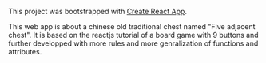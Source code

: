 This project was bootstrapped with [Create React App](https://github.com/facebookincubator/create-react-app).

This web app is about a chinese old traditional chest named "Five adjacent chest".
It is based on the reactjs tutorial of a board game with 9 buttons and further 
developped with more rules and more genralization of functions and attributes.

